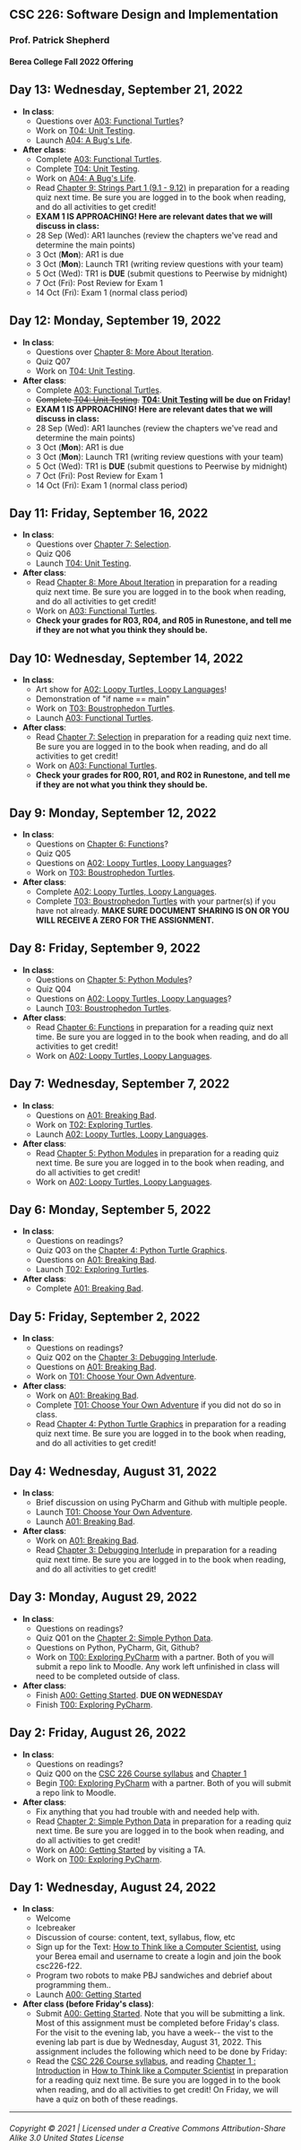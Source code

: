 ## CSC 226: Software Design and Implementation
### Prof. Patrick Shepherd
#### Berea College Fall 2022 Offering

## Day 13: Wednesday, September 21, 2022
  - **In class**:
    - Questions over [A03: Functional Turtles](https://docs.google.com/document/d/1S7kI2jXaDSrOAfM-DThsCWvFRIKG1c7E5CmG4OK1Kus/edit?usp=sharing)?
    - Work on [T04: Unit Testing](https://docs.google.com/document/d/1F7wCEBX0YovTeaKOKnnnhtwL-kwjtL9x40jc3sAy5No/edit?usp=sharing).
    - Launch [A04: A Bug's Life](https://docs.google.com/document/d/1ypqRDZQChDeabMa_Tzv47N_hVruerRJ9ltizfe2GNVw/edit?usp=sharing).
  - **After class**:
    - Complete [A03: Functional Turtles](https://docs.google.com/document/d/1S7kI2jXaDSrOAfM-DThsCWvFRIKG1c7E5CmG4OK1Kus/edit?usp=sharing).
    - Complete [T04: Unit Testing](https://docs.google.com/document/d/1F7wCEBX0YovTeaKOKnnnhtwL-kwjtL9x40jc3sAy5No/edit?usp=sharing).
    - Work on [A04: A Bug's Life](https://docs.google.com/document/d/1ypqRDZQChDeabMa_Tzv47N_hVruerRJ9ltizfe2GNVw/edit?usp=sharing).
    - Read [Chapter 9: Strings Part 1 (9.1 - 9.12)](https://runestone.academy/runestone/assignments/doAssignment?assignment_id=114265) in preparation for a reading quiz next time. Be sure you are logged in to the book when reading, and do all activities to get credit!
    - **EXAM 1 IS APPROACHING!  Here are relevant dates that we will discuss in class:**
    - 28 Sep (Wed): AR1 launches (review the chapters we've read and determine the main points)
    - 3 Oct (**Mon**): AR1 is due
    - 3 Oct (**Mon**): Launch TR1 (writing review questions with your team)
    - 5 Oct (Wed): TR1 is **DUE** (submit questions to Peerwise by midnight)
    - 7 Oct (Fri): Post Review for Exam 1
    - 14 Oct (Fri): Exam 1 (normal class period)

## Day 12: Monday, September 19, 2022
  - **In class**:
    - Questions over [Chapter 8: More About Iteration](https://runestone.academy/runestone/assignments/doAssignment?assignment_id=113605).
    - Quiz Q07
    - Work on [T04: Unit Testing](https://docs.google.com/document/d/1F7wCEBX0YovTeaKOKnnnhtwL-kwjtL9x40jc3sAy5No/edit?usp=sharing).
  - **After class**:
    - Complete [A03: Functional Turtles](https://docs.google.com/document/d/1S7kI2jXaDSrOAfM-DThsCWvFRIKG1c7E5CmG4OK1Kus/edit?usp=sharing).
    - ~~Complete [T04: Unit Testing](https://docs.google.com/document/d/1F7wCEBX0YovTeaKOKnnnhtwL-kwjtL9x40jc3sAy5No/edit?usp=sharing).~~ **[T04: Unit Testing](https://docs.google.com/document/d/1F7wCEBX0YovTeaKOKnnnhtwL-kwjtL9x40jc3sAy5No/edit?usp=sharing) will be due on Friday!**
    - **EXAM 1 IS APPROACHING!  Here are relevant dates that we will discuss in class:**
    - 28 Sep (Wed): AR1 launches (review the chapters we've read and determine the main points)
    - 3 Oct (**Mon**): AR1 is due
    - 3 Oct (**Mon**): Launch TR1 (writing review questions with your team)
    - 5 Oct (Wed): TR1 is **DUE** (submit questions to Peerwise by midnight)
    - 7 Oct (Fri): Post Review for Exam 1
    - 14 Oct (Fri): Exam 1 (normal class period)

## Day 11: Friday, September 16, 2022
  - **In class**:
    - Questions over [Chapter 7: Selection](https://runestone.academy/runestone/assignments/doAssignment?assignment_id=113268).
    - Quiz Q06
    - Launch [T04: Unit Testing](https://docs.google.com/document/d/1F7wCEBX0YovTeaKOKnnnhtwL-kwjtL9x40jc3sAy5No/edit?usp=sharing).
  - **After class**:
    - Read [Chapter 8: More About Iteration](https://runestone.academy/runestone/assignments/doAssignment?assignment_id=113605) in preparation for a reading quiz next time. Be sure you are logged in to the book when reading, and do all activities to get credit!
    - Work on [A03: Functional Turtles](https://docs.google.com/document/d/1S7kI2jXaDSrOAfM-DThsCWvFRIKG1c7E5CmG4OK1Kus/edit?usp=sharing).
    - **Check your grades for R03, R04, and R05 in Runestone, and tell me if they are not what you think they should be.**

## Day 10: Wednesday, September 14, 2022
  - **In class**:
    - Art show for [A02: Loopy Turtles, Loopy Languages](https://docs.google.com/document/d/1k7Nz-zza1f7SB-ZiAJT_wrqQzhmlIGTEXZhhKRz0ouI/edit?usp=sharing)!
    - Demonstration of "if name == main"
    - Work on [T03: Boustrophedon Turtles](https://docs.google.com/document/d/1gFjOFDHTXpD6jyQFNAGz1X4gmAsHfXXrPkcFGUkAp8w/edit?usp=sharing).
    - Launch [A03: Functional Turtles](https://docs.google.com/document/d/1S7kI2jXaDSrOAfM-DThsCWvFRIKG1c7E5CmG4OK1Kus/edit?usp=sharing).
  - **After class**:
    - Read [Chapter 7: Selection](https://runestone.academy/runestone/assignments/doAssignment?assignment_id=113268) in preparation for a reading quiz next time. Be sure you are logged in to the book when reading, and do all activities to get credit!
    - Work on [A03: Functional Turtles](https://docs.google.com/document/d/1S7kI2jXaDSrOAfM-DThsCWvFRIKG1c7E5CmG4OK1Kus/edit?usp=sharing).
    - **Check your grades for R00, R01, and R02 in Runestone, and tell me if they are not what you think they should be.**

## Day 9: Monday, September 12, 2022
  - **In class**:
    - Questions on [Chapter 6: Functions](https://runestone.academy/runestone/assignments/doAssignment?assignment_id=112150)?
    - Quiz Q05
    - Questions on [A02: Loopy Turtles, Loopy Languages](https://docs.google.com/document/d/1k7Nz-zza1f7SB-ZiAJT_wrqQzhmlIGTEXZhhKRz0ouI/edit?usp=sharing)?
    - Work on [T03: Boustrophedon Turtles](https://docs.google.com/document/d/1gFjOFDHTXpD6jyQFNAGz1X4gmAsHfXXrPkcFGUkAp8w/edit?usp=sharing).
  - **After class**:
    - Complete [A02: Loopy Turtles, Loopy Languages](https://docs.google.com/document/d/1k7Nz-zza1f7SB-ZiAJT_wrqQzhmlIGTEXZhhKRz0ouI/edit?usp=sharing).
    - Complete [T03: Boustrophedon Turtles](https://docs.google.com/document/d/1gFjOFDHTXpD6jyQFNAGz1X4gmAsHfXXrPkcFGUkAp8w/edit?usp=sharing) with your partner(s) if you have not already.  **MAKE SURE DOCUMENT SHARING IS ON OR YOU WILL RECEIVE A ZERO FOR THE ASSIGNMENT.**

## Day 8: Friday, September 9, 2022
  - **In class**:
    - Questions on [Chapter 5: Python Modules](https://runestone.academy/runestone/assignments/doAssignment?assignment_id=111197)?
    - Quiz Q04
    - Questions on [A02: Loopy Turtles, Loopy Languages](https://docs.google.com/document/d/1k7Nz-zza1f7SB-ZiAJT_wrqQzhmlIGTEXZhhKRz0ouI/edit?usp=sharing)?
    - Launch [T03: Boustrophedon Turtles](https://docs.google.com/document/d/1gFjOFDHTXpD6jyQFNAGz1X4gmAsHfXXrPkcFGUkAp8w/edit?usp=sharing).
  - **After class**:
    - Read [Chapter 6: Functions](https://runestone.academy/runestone/assignments/doAssignment?assignment_id=112150) in preparation for a reading quiz next time. Be sure you are logged in to the book when reading, and do all activities to get credit!
    - Work on [A02: Loopy Turtles, Loopy Languages](https://docs.google.com/document/d/1k7Nz-zza1f7SB-ZiAJT_wrqQzhmlIGTEXZhhKRz0ouI/edit?usp=sharing).

## Day 7: Wednesday, September 7, 2022
  - **In class**:
    - Questions on [A01: Breaking Bad](https://docs.google.com/document/d/1-q2jv9pGDpZYp4qOykzWqeENzR71wgTI0EqZIkaqonI/edit?usp=sharing).
    - Work on [T02: Exploring Turtles](https://docs.google.com/document/d/1TqhvZPoyXpIJ2YCbYt-NbBekvxh8xcn1k6W7TxxUkY8/edit?usp=sharing).
    - Launch [A02: Loopy Turtles, Loopy Languages](https://docs.google.com/document/d/1k7Nz-zza1f7SB-ZiAJT_wrqQzhmlIGTEXZhhKRz0ouI/edit?usp=sharing).
  - **After class**:
    - Read [Chapter 5: Python Modules](https://runestone.academy/runestone/assignments/doAssignment?assignment_id=111197) in preparation for a reading quiz next time. Be sure you are logged in to the book when reading, and do all activities to get credit!
    - Work on [A02: Loopy Turtles, Loopy Languages](https://docs.google.com/document/d/1k7Nz-zza1f7SB-ZiAJT_wrqQzhmlIGTEXZhhKRz0ouI/edit?usp=sharing).

## Day 6: Monday, September 5, 2022
  - **In class**:
    - Questions on readings?
    - Quiz Q03 on the [Chapter 4: Python Turtle Graphics](https://runestone.academy/runestone/assignments/doAssignment?assignment_id=110844).
    - Questions on [A01: Breaking Bad](https://docs.google.com/document/d/1-q2jv9pGDpZYp4qOykzWqeENzR71wgTI0EqZIkaqonI/edit?usp=sharing).
    - Launch [T02: Exploring Turtles](https://docs.google.com/document/d/1TqhvZPoyXpIJ2YCbYt-NbBekvxh8xcn1k6W7TxxUkY8/edit?usp=sharing).
  - **After class**:
    - Complete [A01: Breaking Bad](https://docs.google.com/document/d/1-q2jv9pGDpZYp4qOykzWqeENzR71wgTI0EqZIkaqonI/edit?usp=sharing).

## Day 5: Friday, September 2, 2022
  - **In class**:
    - Questions on readings?
    - Quiz Q02 on the [Chapter 3: Debugging Interlude](https://runestone.academy/runestone/assignments/doAssignment?assignment_id=103345).
    - Questions on [A01: Breaking Bad](https://docs.google.com/document/d/1-q2jv9pGDpZYp4qOykzWqeENzR71wgTI0EqZIkaqonI/edit?usp=sharing).
    - Work on [T01: Choose Your Own Adventure](https://docs.google.com/document/d/1zyetEw71VSQ9IXJE3MFBslvUke95rzlL3D8DSR99yQQ/edit?usp=sharing).
  - **After class**:
    - Work on [A01: Breaking Bad](https://docs.google.com/document/d/1-q2jv9pGDpZYp4qOykzWqeENzR71wgTI0EqZIkaqonI/edit?usp=sharing).
    - Complete [T01: Choose Your Own Adventure](https://docs.google.com/document/d/1zyetEw71VSQ9IXJE3MFBslvUke95rzlL3D8DSR99yQQ/edit?usp=sharing) if you did not do so in class.
    - Read [Chapter 4: Python Turtle Graphics](https://runestone.academy/runestone/assignments/doAssignment?assignment_id=110844) in preparation for a reading quiz next time. Be sure you are logged in to the book when reading, and do all activities to get credit!

## Day 4: Wednesday, August 31, 2022
  - **In class**:
    - Brief discussion on using PyCharm and Github with multiple people.
    - Launch [T01: Choose Your Own Adventure](https://docs.google.com/document/d/1zyetEw71VSQ9IXJE3MFBslvUke95rzlL3D8DSR99yQQ/edit?usp=sharing).
    - Launch [A01: Breaking Bad](https://docs.google.com/document/d/1-q2jv9pGDpZYp4qOykzWqeENzR71wgTI0EqZIkaqonI/edit?usp=sharing).
  - **After class**:
    - Work on [A01: Breaking Bad](https://docs.google.com/document/d/1-q2jv9pGDpZYp4qOykzWqeENzR71wgTI0EqZIkaqonI/edit?usp=sharing).
    - Read [Chapter 3: Debugging Interlude](https://runestone.academy/runestone/assignments/doAssignment?assignment_id=103345) in preparation for a reading quiz next time. Be sure you are logged in to the book when reading, and do all activities to get credit!

## Day 3: Monday, August 29, 2022
  - **In class**:
    - Questions on readings?
    - Quiz Q01 on the [Chapter 2: Simple Python Data](https://runestone.academy/runestone/assignments/doAssignment?assignment_id=103338).
    - Questions on Python, PyCharm, Git, Github?
    - Work on [T00: Exploring PyCharm](https://docs.google.com/document/d/1iBweLUXDrt8c11CzvG1gtZULJDnHNl8oVICun0WU4ps/edit?usp=sharing) with a partner. Both of you will submit a repo link to Moodle.  Any work left unfinished in class will need to be completed outside of class.
  - **After class**:
    - Finish [A00: Getting Started](https://docs.google.com/document/d/1ZhQLvXC_TzBwAh5smyKUBec8VLlEkT6SMSjsltGKmsY/edit?usp=sharing).  **DUE ON WEDNESDAY**
    - Finish [T00: Exploring PyCharm](https://docs.google.com/document/d/1iBweLUXDrt8c11CzvG1gtZULJDnHNl8oVICun0WU4ps/edit?usp=sharing).

## Day 2: Friday, August 26, 2022
  - **In class**:
    - Questions on readings?
    - Quiz Q00 on the [CSC 226 Course syllabus](https://docs.google.com/document/d/1F_uAdZ2C7zNCmL3pSB8CBt4gOgEXICJcMO1ZsdOMCzw/edit?usp=sharing) and [Chapter 1](https://runestone.academy/runestone/assignments/doAssignment?assignment_id=103329)  
    - Begin [T00: Exploring PyCharm](https://docs.google.com/document/d/1iBweLUXDrt8c11CzvG1gtZULJDnHNl8oVICun0WU4ps/edit?usp=sharing) with a partner. Both of you will submit a repo link to Moodle.
  - **After class**:
    - Fix anything that you had trouble with and needed help with.
    - Read [Chapter 2: Simple Python Data](https://runestone.academy/runestone/assignments/doAssignment?assignment_id=103338) in preparation for a reading quiz next time. Be sure you are logged in to the book when reading, and do all activities to get credit!
    - Work on [A00: Getting Started](https://docs.google.com/document/d/1ZhQLvXC_TzBwAh5smyKUBec8VLlEkT6SMSjsltGKmsY/edit?usp=sharing) by visiting a TA.
    - Work on [T00: Exploring PyCharm](https://docs.google.com/document/d/1iBweLUXDrt8c11CzvG1gtZULJDnHNl8oVICun0WU4ps/edit?usp=sharing).

## Day 1: Wednesday, August 24, 2022
  - **In class**:
    - Welcome
    - Icebreaker
    - Discussion of course: content, text, syllabus, flow, etc
    - Sign up for the Text: [How to Think like a Computer Scientist](https://runestone.academy), using your Berea email and username to create a login and join the book csc226-f22.
    - Program two robots to make PBJ sandwiches and debrief about programming them..
    - Launch [A00: Getting Started](https://docs.google.com/document/d/1ZhQLvXC_TzBwAh5smyKUBec8VLlEkT6SMSjsltGKmsY/edit?usp=sharing)
  - **After class (before Friday's class)**:
    - Submit [A00: Getting Started](https://docs.google.com/document/d/1ZhQLvXC_TzBwAh5smyKUBec8VLlEkT6SMSjsltGKmsY/edit?usp=sharing). Note that you will be submitting a link.  Most of this assignment must be completed before Friday's class. For the visit to the evening lab, you have a week-- the vist to the evening lab part is due by Wednesday, August 31, 2022. This assignment includes the following which need to be done by Friday:
    - Read the [CSC 226 Course syllabus](https://docs.google.com/document/d/1F_uAdZ2C7zNCmL3pSB8CBt4gOgEXICJcMO1ZsdOMCzw/edit?usp=sharing), and reading [Chapter 1 : Introduction](https://runestone.academy/runestone/assignments/doAssignment?assignment_id=103329) in [How to Think like a Computer Scientist](https://runestone.academy) in preparation for a reading quiz next time. Be sure you are logged in to the book when reading, and do all activities to get credit! On Friday, we will have a quiz on both of these readings. 

---

###### Copyright © 2021 | Licensed under a Creative Commons Attribution-Share Alike 3.0 United States License
